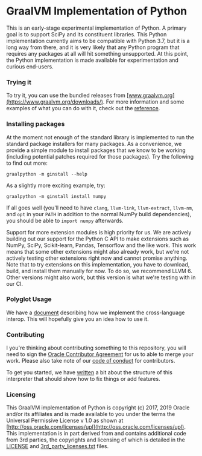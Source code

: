 # GraalVM Implementation of Python

This is an early-stage experimental implementation of Python. A primary goal is
to support SciPy and its constituent libraries. This Python implementation
currently aims to be compatible with Python 3.7, but it is a long way from
there, and it is very likely that any Python program that requires any packages
at all will hit something unsupported. At this point, the Python implementation
is made available for experimentation and curious end-users.

### Trying it

To try it, you can use the bundled releases from
[www.graalvm.org](https://www.graalvm.org/downloads/). For more information and
some examples of what you can do with it, check out the
[reference](https://www.graalvm.org/docs/reference-manual/languages/python/).

### Installing packages

At the moment not enough of the standard library is implemented to run the
standard package installers for many packages. As a convenience, we provide a
simple module to install packages that we know to be working (including
potential patches required for those packages). Try the following to find out
more:

```
graalpython -m ginstall --help
```

As a slightly more exciting example, try:

```
graalpython -m ginstall install numpy
```

If all goes well (you'll need to have `clang`, `llvm-link`, `llvm-extract`,
`llvm-nm`, and `opt` in your `PATH` in addition to the normal NumPy build
dependencies), you should be able to `import numpy` afterwards.

Support for more extension modules is high priority for us. We are actively
building out our support for the Python C API to make extensions such as NumPy,
SciPy, Scikit-learn, Pandas, Tensorflow and the like work. This work means that
some other extensions might also already work, but we're not actively testing
other extensions right now and cannot promise anything. Note that to try
extensions on this implementation, you have to download, build, and install them
manually for now. To do so, we recommend LLVM 6. Other versions might also work,
but this version is what we're testing with in our CI.

### Polyglot Usage

We have a [document](doc/INTEROP.md) describing how we implement the
cross-language interop. This will hopefully give you an idea how to use it.

### Contributing

I you're thinking about contributing something to this repository, you will need
to sign the [Oracle Contributor
Agreement](http://www.graalvm.org/community/contributors/) for us to able to
merge your work. Please also take note of our [code of
conduct](http://www.graalvm.org/community/conduct/) for contributors.

To get you started, we have [written](docs/CONTRIBUTING.md) a bit about the
structure of this interpreter that should show how to fix things or add
features.

### Licensing

This GraalVM implementation of Python is copyright (c) 2017, 2019 Oracle and/or
its affiliates and is made available to you under the terms the Universal
Permissive License v 1.0 as shown at
[http://oss.oracle.com/licenses/upl](http://oss.oracle.com/licenses/upl). This
implementation is in part derived from and contains additional code from 3rd
parties, the copyrights and licensing of which is detailed in the
[LICENSE](LICENSE) and [3rd_party_licenses.txt](3rd_party_licenses.txt) files.

